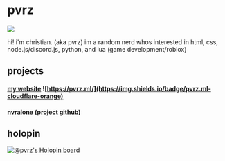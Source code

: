 # pvrz
![](https://komarev.com/ghpvc/?username=pvrzz)

hi! i'm christian. (aka pvrz)
im a random nerd whos interested in html, css, node.js/discord.js, python, and lua (game development/roblox)

## projects

#### [my website](https://pvrz.ml)  ![https://pvrz.ml/](https://img.shields.io/badge/pvrz.ml-cloudflare-orange)

#### [nvralone](https://na.pvrz.ml/) ([project github](https://github.com/nvralone))

## holopin
[![@pvrz's Holopin board](https://holopin.me/pvrz)](https://holopin.io/@pvrz)
